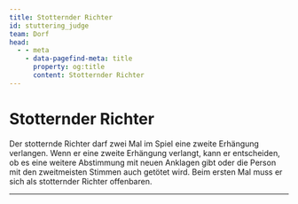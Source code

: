 ```yaml
---
title: Stotternder Richter
id: stuttering_judge
team: Dorf
head:
  - - meta
    - data-pagefind-meta: title
      property: og:title
      content: Stotternder Richter
---
```

# Stotternder Richter <TeamBadge team="Dorf" />

Der stotternde Richter darf zwei Mal im Spiel eine zweite Erhängung verlangen. Wenn er eine zweite Erhängung verlangt, kann er entscheiden, ob es eine weitere Abstimmung mit neuen Anklagen gibt oder die Person mit den zweitmeisten Stimmen auch getötet wird. Beim ersten Mal muss er sich als stotternder Richter offenbaren.

---